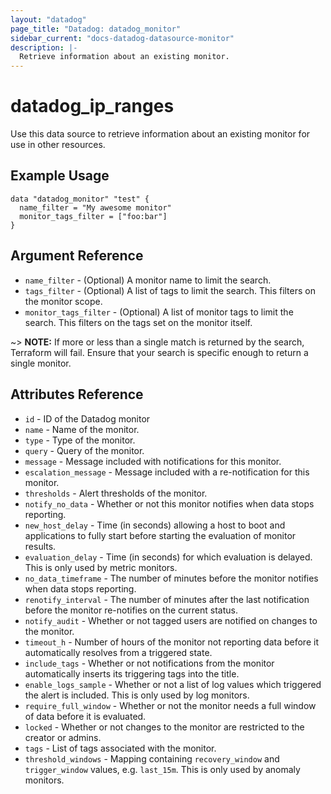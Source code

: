 ```yaml
---
layout: "datadog"
page_title: "Datadog: datadog_monitor"
sidebar_current: "docs-datadog-datasource-monitor"
description: |-
  Retrieve information about an existing monitor.
---
```


# datadog_ip_ranges

Use this data source to retrieve information about an existing monitor for use in other resources.

## Example Usage

```
data "datadog_monitor" "test" {
  name_filter = "My awesome monitor"
  monitor_tags_filter = ["foo:bar"]
}
```

## Argument Reference

 * `name_filter` - (Optional) A monitor name to limit the search.
 * `tags_filter` - (Optional) A list of tags to limit the search. This filters on the monitor scope.
 * `monitor_tags_filter` - (Optional) A list of monitor tags to limit the search. This filters on the tags set on the monitor itself.
 
 ~> **NOTE:** If more or less than a single match is returned by the search, Terraform will fail.
 Ensure that your search is specific enough to return a single monitor.

## Attributes Reference

* `id` - ID of the Datadog monitor
* `name` - Name of the monitor. 
* `type` - Type of the monitor.
* `query` - Query of the monitor.
* `message` - Message included with notifications for this monitor.
* `escalation_message` - Message included with a re-notification for this monitor.
* `thresholds` - Alert thresholds of the monitor.
* `notify_no_data` - Whether or not this monitor notifies when data stops reporting.
* `new_host_delay` - Time (in seconds) allowing a host to boot and
    applications to fully start before starting the evaluation of monitor
    results.
* `evaluation_delay` - Time (in seconds) for which evaluation is delayed. This is only used by metric monitors.
* `no_data_timeframe` - The number of minutes before the monitor notifies when data stops reporting.
* `renotify_interval` - The number of minutes after the last notification before the monitor re-notifies on the current status.
* `notify_audit` - Whether or not tagged users are notified on changes to the monitor.
* `timeout_h` - Number of hours of the monitor not reporting data before it automatically resolves from a triggered state.
* `include_tags` - Whether or not notifications from the monitor automatically inserts its triggering tags into the title.
* `enable_logs_sample` - Whether or not a list of log values which triggered the alert is included. This is only used by log monitors.
* `require_full_window` - Whether or not the monitor needs a full window of data before it is evaluated.
* `locked` - Whether or not changes to the monitor are restricted to the creator or admins.
* `tags` - List of tags associated with the monitor.
* `threshold_windows` - Mapping containing `recovery_window` and `trigger_window` values, e.g. `last_15m`. This is only used by anomaly monitors.

